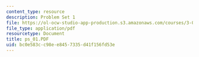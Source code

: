 ```yaml
---
content_type: resource
description: Problem Set 1
file: https://ol-ocw-studio-app-production.s3.amazonaws.com/courses/3-00-thermodynamics-of-materials-fall-2002/bc0e583cc98ee8457335d41f156fd53e_ps_01.PDF
file_type: application/pdf
resourcetype: Document
title: ps_01.PDF
uid: bc0e583c-c98e-e845-7335-d41f156fd53e
---
```

